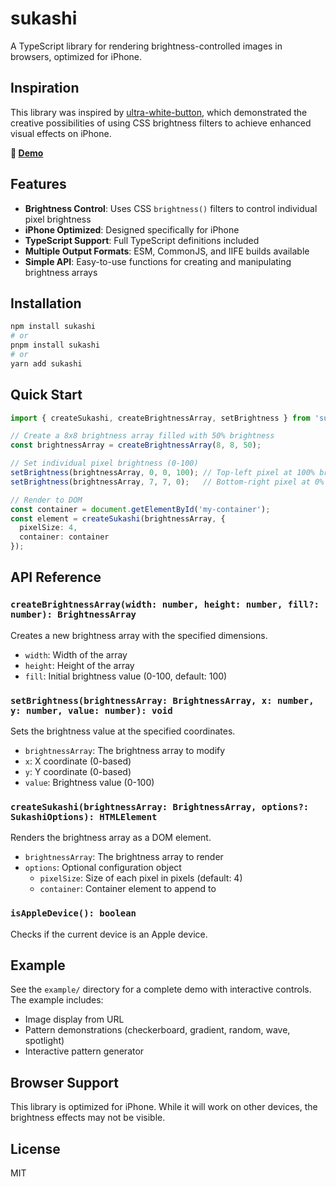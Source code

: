 # sukashi

A TypeScript library for rendering brightness-controlled images in browsers, optimized for iPhone.

## Inspiration

This library was inspired by [ultra-white-button](https://github.com/set0gut1/ultra-white-button), which demonstrated the creative possibilities of using CSS brightness filters to achieve enhanced visual effects on iPhone.

**🔗 [Demo](https://sukashi.syumai.workers.dev/)**

## Features

- **Brightness Control**: Uses CSS `brightness()` filters to control individual pixel brightness
- **iPhone Optimized**: Designed specifically for iPhone
- **TypeScript Support**: Full TypeScript definitions included
- **Multiple Output Formats**: ESM, CommonJS, and IIFE builds available
- **Simple API**: Easy-to-use functions for creating and manipulating brightness arrays

## Installation

```bash
npm install sukashi
# or
pnpm install sukashi
# or
yarn add sukashi
```

## Quick Start

```typescript
import { createSukashi, createBrightnessArray, setBrightness } from 'sukashi';

// Create a 8x8 brightness array filled with 50% brightness
const brightnessArray = createBrightnessArray(8, 8, 50);

// Set individual pixel brightness (0-100)
setBrightness(brightnessArray, 0, 0, 100); // Top-left pixel at 100% brightness
setBrightness(brightnessArray, 7, 7, 0);   // Bottom-right pixel at 0% brightness

// Render to DOM
const container = document.getElementById('my-container');
const element = createSukashi(brightnessArray, {
  pixelSize: 4,
  container: container
});
```

## API Reference

### `createBrightnessArray(width: number, height: number, fill?: number): BrightnessArray`

Creates a new brightness array with the specified dimensions.

- `width`: Width of the array
- `height`: Height of the array  
- `fill`: Initial brightness value (0-100, default: 100)

### `setBrightness(brightnessArray: BrightnessArray, x: number, y: number, value: number): void`

Sets the brightness value at the specified coordinates.

- `brightnessArray`: The brightness array to modify
- `x`: X coordinate (0-based)
- `y`: Y coordinate (0-based)
- `value`: Brightness value (0-100)

### `createSukashi(brightnessArray: BrightnessArray, options?: SukashiOptions): HTMLElement`

Renders the brightness array as a DOM element.

- `brightnessArray`: The brightness array to render
- `options`: Optional configuration object
  - `pixelSize`: Size of each pixel in pixels (default: 4)
  - `container`: Container element to append to

### `isAppleDevice(): boolean`

Checks if the current device is an Apple device.

## Example

See the `example/` directory for a complete demo with interactive controls. The example includes:

- Image display from URL
- Pattern demonstrations (checkerboard, gradient, random, wave, spotlight)
- Interactive pattern generator

## Browser Support

This library is optimized for iPhone. While it will work on other devices, the brightness effects may not be visible.

## License

MIT
